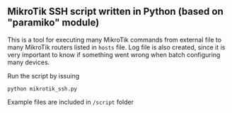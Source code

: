 ## MikroTik SSH script written in Python (based on "paramiko" module)

This is a tool for executing many MikroTik commands from external file to many MikroTik routers listed in `hosts` file. Log file is also created, since it is very important to know if something went wrong when batch configuring many devices.

Run the script by issuing
```
python mikrotik_ssh.py
```

Example files are included in `/script` folder
